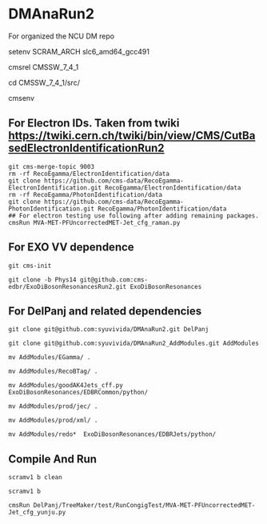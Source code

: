 
# DMAnaRun2
For organized the NCU DM repo

setenv SCRAM_ARCH slc6_amd64_gcc491

cmsrel CMSSW_7_4_1

cd CMSSW_7_4_1/src/

cmsenv

## For Electron IDs. Taken from twiki https://twiki.cern.ch/twiki/bin/view/CMS/CutBasedElectronIdentificationRun2
```
git cms-merge-topic 9003 
rm -rf RecoEgamma/ElectronIdentification/data
git clone https://github.com/cms-data/RecoEgamma-ElectronIdentification.git RecoEgamma/ElectronIdentification/data
rm -rf RecoEgamma/PhotonIdentification/data
git clone https://github.com/cms-data/RecoEgamma-PhotonIdentification.git RecoEgamma/PhotonIdentification/data
## For electron testing use following after adding remaining packages. 
cmsRun MVA-MET-PFUncorrectedMET-Jet_cfg_raman.py
```

## For EXO VV dependence 
```
git cms-init

git clone -b Phys14 git@github.com:cms-edbr/ExoDiBosonResonancesRun2.git ExoDiBosonResonances
```

## For DelPanj and related dependencies

```
git clone git@github.com:syuvivida/DMAnaRun2.git DelPanj

git clone git@github.com:syuvivida/DMAnaRun2_AddModules.git AddModules

mv AddModules/EGamma/ .

mv AddModules/RecoBTag/ . 

mv AddModules/goodAK4Jets_cff.py ExoDiBosonResonances/EDBRCommon/python/

mv AddModules/prod/jec/ .

mv AddModules/prod/xml/ .

mv AddModules/redo*  ExoDiBosonResonances/EDBRJets/python/
```

## Compile And Run 
```
scramv1 b clean

scramv1 b

cmsRun DelPanj/TreeMaker/test/RunCongigTest/MVA-MET-PFUncorrectedMET-Jet_cfg_yunju.py 
```